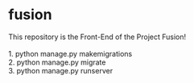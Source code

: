 # fusion
This repository is the Front-End of the Project Fusion!
<br>
<br>1. python manage.py makemigrations
<br>2. python manage.py migrate
<br>3. python manage.py runserver

